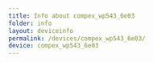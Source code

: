 ```yaml
---
title: Info about compex_wp543_6e03
folder: info
layout: deviceinfo
permalink: /devices/compex_wp543_6e03/
device: compex_wp543_6e03
---
```

